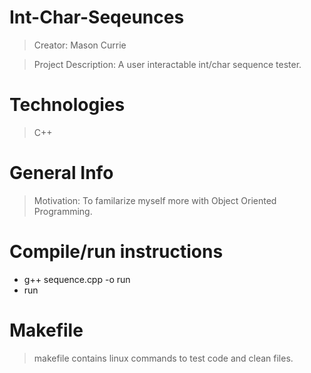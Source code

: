 # Int-Char-Seqeunces
> Creator: Mason Currie

> Project Description: A user interactable int/char sequence tester.

# Technologies
> C++

# General Info
> Motivation: To familarize myself more with Object Oriented Programming.

# Compile/run instructions
* g++ sequence.cpp -o run
* run

# Makefile
> makefile contains linux commands to test code and clean files. 
